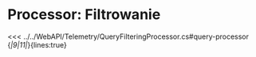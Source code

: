 # Processor: Filtrowanie

<<< ../../WebAPI/Telemetry/QueryFilteringProcessor.cs#query-processor {*|9|11|*}{lines:true}
